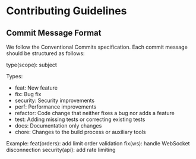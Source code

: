 # Contributing Guidelines

## Commit Message Format

We follow the Conventional Commits specification. Each commit message should be structured as follows:

type(scope): subject

Types:

- feat: New feature
- fix: Bug fix
- security: Security improvements
- perf: Performance improvements
- refactor: Code change that neither fixes a bug nor adds a feature
- test: Adding missing tests or correcting existing tests
- docs: Documentation only changes
- chore: Changes to the build process or auxiliary tools

Example:
feat(orders): add limit order validation
fix(ws): handle WebSocket disconnection
security(api): add rate limiting
